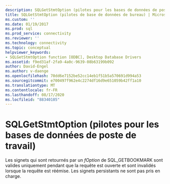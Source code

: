 ```yaml
---
description: SQLGetStmtOption (pilotes pour les bases de données de poste de travail)
title: SQLGetStmtOption (pilotes de base de données de bureau) | Microsoft Docs
ms.custom: ''
ms.date: 01/19/2017
ms.prod: sql
ms.prod_service: connectivity
ms.reviewer: ''
ms.technology: connectivity
ms.topic: conceptual
helpviewer_keywords:
- SQLGetStmtOption function [ODBC], Desktop Database Drivers
ms.assetid: f9ed31af-2fa9-4a0c-9639-08b63199b092
author: David-Engel
ms.author: v-daenge
ms.openlocfilehash: 70dd6e7152be52cc14eb1f51b5a570691d994a53
ms.sourcegitcommit: e700497f962e4c2274df16d9e651059b42ff1a10
ms.translationtype: MT
ms.contentlocale: fr-FR
ms.lasthandoff: 08/17/2020
ms.locfileid: "88340105"
---
```

# <a name="sqlgetstmtoption-desktop-database-drivers"></a>SQLGetStmtOption (pilotes pour les bases de données de poste de travail)
Les signets qui sont retournés par un *fOption* de SQL_GETBOOKMARK sont valides uniquement pendant que la requête est ouverte et sont invalidés lorsque la requête est réémise. Les signets persistants ne sont pas pris en charge.
